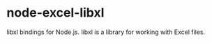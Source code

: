 node-excel-libxl
================

libxl bindings for Node.js. libxl is a library for working with Excel files.